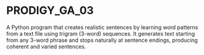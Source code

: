 # PRODIGY_GA_03
A Python program that creates realistic sentences by learning word patterns from a text file using trigram (3-word) sequences. It generates text starting from any 3-word phrase and stops naturally at sentence endings, producing coherent and varied sentences.
